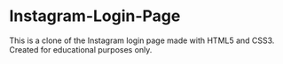 # Instagram-Login-Page
This is a clone of the Instagram login page made with HTML5 and CSS3. Created for educational purposes only.
